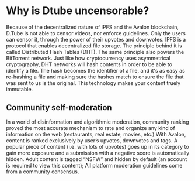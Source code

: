 # Why is Dtube uncensorable?

Because of the decentralized nature of IPFS and the Avalon blockchain, D.Tube is not able to censor videos, nor enforce guidelines. Only the users can censor it, through the power of their upvotes and downvotes.
IPFS is a protocol that enables decentralized file storage. The principle behind it is called Distributed Hash Tables (DHT). The same principle also powers the BitTorrent network. Just like how cryptocurrency uses asymmetrical cryptography, DHT networks will hash contents in order to be able to identify a file. The hash becomes the identifier of a file, and it's as easy as re-hashing a file and making sure the hashes match to ensure the file that was sent to us is the original.
This technology makes your content truely immutable. 

## Community self-moderation

In a world of disinformation and algorithmic moderation, community ranking proved the most accurate mechanism to rate and organize any kind of information on the web (restaurants, real estate, movies, etc.)
With Avalon, content is ranked exclusively by user’s upvotes, downvotes and tags. A popular piece of content
(i.e. with lots of upvotes) goes up in its category to gain more exposure and a submission with a negative score
is automatically hidden. Adult content is tagged “NSFW” and hidden by default (an account is required to view
this content);
All platform moderation guidelines come from a community consensus.
